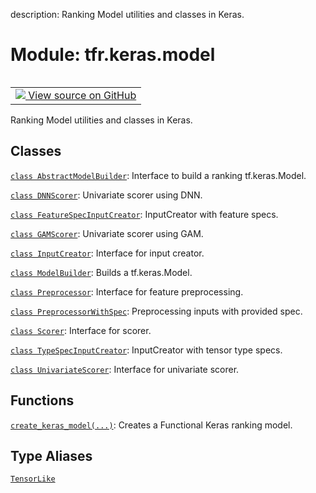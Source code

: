 description: Ranking Model utilities and classes in Keras.

<div itemscope itemtype="http://developers.google.com/ReferenceObject">
<meta itemprop="name" content="tfr.keras.model" />
<meta itemprop="path" content="Stable" />
</div>

# Module: tfr.keras.model

<!-- Insert buttons and diff -->

<table class="tfo-notebook-buttons tfo-api nocontent" align="left">
<td>
  <a target="_blank" href="https://github.com/tensorflow/ranking/tree/master/tensorflow_ranking/python/keras/model.py">
    <img src="https://www.tensorflow.org/images/GitHub-Mark-32px.png" />
    View source on GitHub
  </a>
</td>
</table>

Ranking Model utilities and classes in Keras.

## Classes

[`class AbstractModelBuilder`](../../tfr/keras/model/AbstractModelBuilder.md):
Interface to build a ranking tf.keras.Model.

[`class DNNScorer`](../../tfr/keras/model/DNNScorer.md): Univariate scorer using
DNN.

[`class FeatureSpecInputCreator`](../../tfr/keras/model/FeatureSpecInputCreator.md):
InputCreator with feature specs.

[`class GAMScorer`](../../tfr/keras/model/GAMScorer.md): Univariate scorer using
GAM.

[`class InputCreator`](../../tfr/keras/model/InputCreator.md): Interface for
input creator.

[`class ModelBuilder`](../../tfr/keras/model/ModelBuilder.md): Builds a
tf.keras.Model.

[`class Preprocessor`](../../tfr/keras/model/Preprocessor.md): Interface for
feature preprocessing.

[`class PreprocessorWithSpec`](../../tfr/keras/model/PreprocessorWithSpec.md):
Preprocessing inputs with provided spec.

[`class Scorer`](../../tfr/keras/model/Scorer.md): Interface for scorer.

[`class TypeSpecInputCreator`](../../tfr/keras/model/TypeSpecInputCreator.md):
InputCreator with tensor type specs.

[`class UnivariateScorer`](../../tfr/keras/model/UnivariateScorer.md): Interface
for univariate scorer.

## Functions

[`create_keras_model(...)`](../../tfr/keras/model/create_keras_model.md):
Creates a Functional Keras ranking model.

## Type Aliases

[`TensorLike`](../../tfr/keras/model/TensorLike.md)
